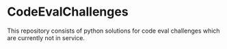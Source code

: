 # CodeEvalChallenges
This repository consists of python solutions for code eval challenges which are currently not in service.
